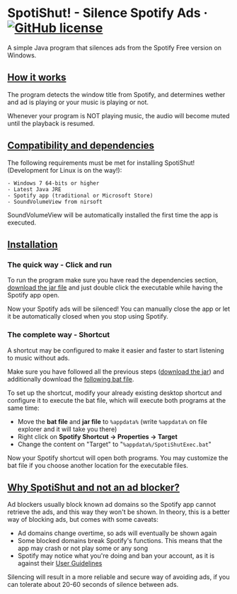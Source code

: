 # **SpotiShut!** - Silence Spotify Ads &middot; [![GitHub license](https://img.shields.io/badge/license-GPL--3.0-orange)](https://github.com/Carball0/sshsec/blob/main/LICENSE) 

A simple Java program that silences ads from the Spotify Free version on Windows.

## [How it works](#how-it-works)
The program detects the window title from Spotify, and determines wether and ad is playing or your music is playing or not.

Whenever your program is NOT playing music, the audio will become muted until the playback is resumed.

## [Compatibility and dependencies](#compatibility-and-dependencies)
The following requirements must be met for installing SpotiShut! (Development for Linux is on the way!):
```
- Windows 7 64-bits or higher
- Latest Java JRE
- Spotify app (traditional or Microsoft Store)
- SoundVolumeView from nirsoft
```
SoundVolumeView will be automatically installed the first time the app is executed.

## [Installation](#installation)

### The quick way - Click and run
To run the program make sure you have read the dependencies section, 
[download the jar file](https://github.com/Carball0/SpotiShut/blob/main/SpotiShut.jar?raw=true) and just double click
the executable while having the Spotify app open. 


Now your Spotify ads will be silenced! You can manually close the app or let it be automatically closed when you stop
using Spotify.

### The complete way - Shortcut
A shortcut may be configured to make it easier and faster to start listening to music without ads.

Make sure you have followed all the previous steps ([download the jar](https://github.com/Carball0/SpotiShut/blob/main/SpotiShut.jar?raw=true)) 
and additionally download the [following bat file](https://github.com/Carball0/SpotiShut/blob/main/SpotiShutExec.bat?raw=true). 

To set up the shortcut, modify your already existing desktop shortcut and configure it to execute the bat file,
which will execute both programs at the same time:

- Move the **bat file** and **jar file** to ````%appdata%```` (write ````%appdata%```` on file explorer and it will take you there)
- Right click on **Spotify Shortcut -> Properties -> Target**
- Change the content on "Target" to "````%appdata%/SpotiShutExec.bat````"

Now your Spotify shortcut will open both programs. You may customize the bat file if you choose another location for the executable files.


## [Why SpotiShut and not an ad blocker?](#why-spotishut-and-not-an-ad-blocker)
Ad blockers usually block known ad domains so the Spotify app cannot retrieve the ads, and this way they won't be
shown. In theory, this is a better way of blocking ads, but comes with some caveats:
- Ad domains change overtime, so ads will eventually be shown again
- Some blocked domains break Spotify's functions. This means that the app may crash or not play some or any song
- Spotify may notice what you're doing and ban your account, as it is against their
 [User Guidelines](https://www.spotify.com/en/legal/user-guidelines/)

Silencing will result in a more reliable and secure way of avoiding ads, if you can tolerate about 20-60 seconds of silence 
between ads.